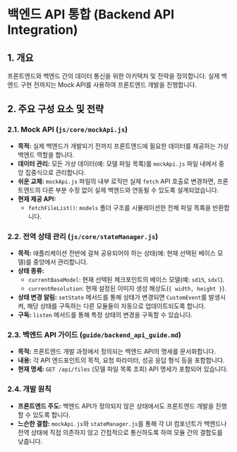 # 백엔드 API 통합 (Backend API Integration)

## 1. 개요
프론트엔드와 백엔드 간의 데이터 통신을 위한 아키텍처 및 전략을 정의합니다. 실제 백엔드 구현 전까지는 Mock API를 사용하여 프론트엔드 개발을 진행합니다.

## 2. 주요 구성 요소 및 전략

### 2.1. Mock API (`js/core/mockApi.js`)
- **목적:** 실제 백엔드가 개발되기 전까지 프론트엔드에 필요한 데이터를 제공하는 가상 백엔드 역할을 합니다.
- **데이터 관리:** 모든 가상 데이터(예: 모델 파일 목록)를 `mockApi.js` 파일 내에서 중앙 집중식으로 관리합니다.
- **쉬운 교체:** `mockApi.js` 파일의 내부 로직만 실제 `fetch` API 호출로 변경하면, 프론트엔드의 다른 부분 수정 없이 실제 백엔드와 연동될 수 있도록 설계되었습니다.
- **현재 제공 API:**
    - `fetchFileList()`: `models` 폴더 구조를 시뮬레이션한 전체 파일 목록을 반환합니다.

### 2.2. 전역 상태 관리 (`js/core/stateManager.js`)
- **목적:** 애플리케이션 전반에 걸쳐 공유되어야 하는 상태(예: 현재 선택된 베이스 모델)를 중앙에서 관리합니다.
- **상태 종류:**
    - `currentBaseModel`: 현재 선택된 체크포인트의 베이스 모델(예: `sd15`, `sdxl`).
    - `currentResolution`: 현재 설정된 이미지 생성 해상도(`{ width, height }`).
- **상태 변경 알림:** `setState` 메서드를 통해 상태가 변경되면 `CustomEvent`를 발생시켜, 해당 상태를 구독하는 다른 모듈들이 자동으로 업데이트되도록 합니다.
- **구독:** `listen` 메서드를 통해 특정 상태의 변경을 구독할 수 있습니다.

### 2.3. 백엔드 API 가이드 (`guide/backend_api_guide.md`)
- **목적:** 프론트엔드 개발 과정에서 정의되는 백엔드 API의 명세를 문서화합니다.
- **내용:** 각 API 엔드포인트의 목적, 요청 파라미터, 성공 응답 형식 등을 포함합니다.
- **현재 명세:** `GET /api/files` (모델 파일 목록 조회) API 명세가 포함되어 있습니다.

### 2.4. 개발 원칙
- **프론트엔드 주도:** 백엔드 API가 정의되지 않은 상태에서도 프론트엔드 개발을 진행할 수 있도록 합니다.
- **느슨한 결합:** `mockApi.js`와 `stateManager.js`를 통해 각 UI 컴포넌트가 백엔드나 전역 상태에 직접 의존하지 않고 간접적으로 통신하도록 하여 모듈 간의 결합도를 낮춥니다.
